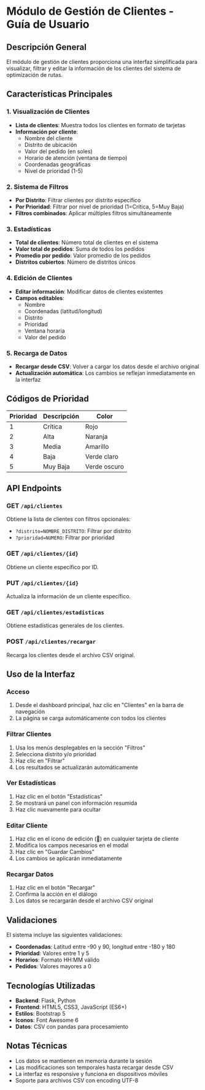 # Módulo de Gestión de Clientes - Guía de Usuario

## Descripción General
El módulo de gestión de clientes proporciona una interfaz simplificada para visualizar, filtrar y editar la información de los clientes del sistema de optimización de rutas.

## Características Principales

### 1. Visualización de Clientes
- **Lista de clientes**: Muestra todos los clientes en formato de tarjetas
- **Información por cliente**:
  - Nombre del cliente
  - Distrito de ubicación
  - Valor del pedido (en soles)
  - Horario de atención (ventana de tiempo)
  - Coordenadas geográficas
  - Nivel de prioridad (1-5)

### 2. Sistema de Filtros
- **Por Distrito**: Filtrar clientes por distrito específico
- **Por Prioridad**: Filtrar por nivel de prioridad (1=Crítica, 5=Muy Baja)
- **Filtros combinados**: Aplicar múltiples filtros simultáneamente

### 3. Estadísticas
- **Total de clientes**: Número total de clientes en el sistema
- **Valor total de pedidos**: Suma de todos los pedidos
- **Promedio por pedido**: Valor promedio de los pedidos
- **Distritos cubiertos**: Número de distritos únicos

### 4. Edición de Clientes
- **Editar información**: Modificar datos de clientes existentes
- **Campos editables**:
  - Nombre
  - Coordenadas (latitud/longitud)
  - Distrito
  - Prioridad
  - Ventana horaria
  - Valor del pedido

### 5. Recarga de Datos
- **Recargar desde CSV**: Volver a cargar los datos desde el archivo original
- **Actualización automática**: Los cambios se reflejan inmediatamente en la interfaz

## Códigos de Prioridad

| Prioridad | Descripción | Color |
|-----------|-------------|-------|
| 1 | Crítica | Rojo |
| 2 | Alta | Naranja |
| 3 | Media | Amarillo |
| 4 | Baja | Verde claro |
| 5 | Muy Baja | Verde oscuro |

## API Endpoints

### GET `/api/clientes`
Obtiene la lista de clientes con filtros opcionales:
- `?distrito=NOMBRE_DISTRITO`: Filtrar por distrito
- `?prioridad=NUMERO`: Filtrar por prioridad

### GET `/api/clientes/{id}`
Obtiene un cliente específico por ID.

### PUT `/api/clientes/{id}`
Actualiza la información de un cliente específico.

### GET `/api/clientes/estadisticas`
Obtiene estadísticas generales de los clientes.

### POST `/api/clientes/recargar`
Recarga los clientes desde el archivo CSV original.

## Uso de la Interfaz

### Acceso
1. Desde el dashboard principal, haz clic en "Clientes" en la barra de navegación
2. La página se carga automáticamente con todos los clientes

### Filtrar Clientes
1. Usa los menús desplegables en la sección "Filtros"
2. Selecciona distrito y/o prioridad
3. Haz clic en "Filtrar"
4. Los resultados se actualizarán automáticamente

### Ver Estadísticas
1. Haz clic en el botón "Estadísticas"
2. Se mostrará un panel con información resumida
3. Haz clic nuevamente para ocultar

### Editar Cliente
1. Haz clic en el ícono de edición (📝) en cualquier tarjeta de cliente
2. Modifica los campos necesarios en el modal
3. Haz clic en "Guardar Cambios"
4. Los cambios se aplicarán inmediatamente

### Recargar Datos
1. Haz clic en el botón "Recargar"
2. Confirma la acción en el diálogo
3. Los datos se recargarán desde el archivo CSV original

## Validaciones

El sistema incluye las siguientes validaciones:
- **Coordenadas**: Latitud entre -90 y 90, longitud entre -180 y 180
- **Prioridad**: Valores entre 1 y 5
- **Horarios**: Formato HH:MM válido
- **Pedidos**: Valores mayores a 0

## Tecnologías Utilizadas

- **Backend**: Flask, Python
- **Frontend**: HTML5, CSS3, JavaScript (ES6+)
- **Estilos**: Bootstrap 5
- **Iconos**: Font Awesome 6
- **Datos**: CSV con pandas para procesamiento

## Notas Técnicas

- Los datos se mantienen en memoria durante la sesión
- Las modificaciones son temporales hasta recargar desde CSV
- La interfaz es responsive y funciona en dispositivos móviles
- Soporte para archivos CSV con encoding UTF-8
